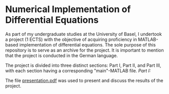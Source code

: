 # Numerical Implementation of Differential Equations

As part of my undergraduate studies at the University of Basel, I undertook a project (1 ECTS) with the objective of acquiring proficiency in MATLAB-based implementation of differential equations. The sole purpose of this repository is to serve as an archive for the project. It is important to mention that the project is conducted in the German language.

The project is divided into three distinct sections: Part I, Part II, and Part III, with each section having a corresponding "main"-MATLAB file.
*Part I:*

The file [presentation.pdf](https://github.com/sabrimeyer/numerical-de/blob/main/presentation.pdf) was used to present and discuss the results of the project. 
